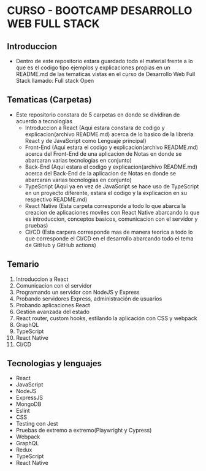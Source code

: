 # CURSO - BOOTCAMP DESARROLLO WEB FULL STACK

## Introduccion
- Dentro de este repositorio estara guardado todo el material frente a lo que es el codigo tipo ejemplos y explicaciones propias en un README.md de las tematicas vistas en el curso
  de Desarrollo Web Full Stack llamado: Full stack Open

## Tematicas (Carpetas)
- Este repositorio constara de 5 carpetas en donde se dividiran de acuerdo a tecnologias
  - Introduccion a React (Aqui estara constara de codigo y explicacion(archivo README.md) acerca de lo basico de la libreria React y de JavaScript como Lenguaje principal)
  - Front-End (Aqui estara el codigo y explicacion(archivo README.md) acerca del Front-End de una aplicacion de Notas en donde se abarcaran varias tecnologias en conjunto)
  - Back-End (Aqui estara el codigo y explicacion(archivo README.md) acerca del Back-End de la aplicacion de Notas en donde se abarcaran varias tecnologias en conjunto)
  - TypeScript (Aqui ya en vez de JavaScript se hace uso de TypeScript en un proyecto diferente, estara el codigo y la explicacion en su respectivo README.md)
  - React Native (Esta carpeta corresponde a todo lo que abarca la creacion de aplicaciones moviles con React Native abarcando lo que es introduccion, conceptos basicos, comunicacion con el servidor y pruebas)
  - CI/CD (Esta carpera corresponde mas de manera teorica a todo lo que corresponde el CI/CD en el desarrollo abarcando todo el tema de GitHub y GitHub actions)

## Temario
1. Introduccion a React
2. Comunicacion con el servidor
3. Programando un servidor con NodeJS y Express
4. Probando servidores Express, administración de usuarios
5. Probando aplicaciones React
6. Gestión avanzada del estado
7. React router, custom hooks, estilando la aplicación con CSS y webpack
8. GraphQL
9. TypeScript
10. React Native
11. CI/CD

## Tecnologias y lenguajes
- React
- JavaScript
- NodeJS
- ExpressJS
- MongoDB
- Eslint
- CSS
- Testing con Jest
- Pruebas de extremo a extremo(Playwright y Cypress)
- Webpack
- GraphQL
- Redux
- TypeScript
- React Native
